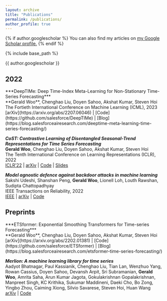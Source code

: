 ```yaml
---
layout: archive
title: "Publications"
permalink: /publications/
author_profile: true
---
```


{% if author.googlescholar %}
  You can also find my articles on <u><a href="{{author.googlescholar}}">my Google Scholar profile</a>.</u>
{% endif %}

{% include base_path %}

{{ author.googlescholar }}

<h2>2022</h2>
***DeepTIMe: Deep Time-Index Meta-Learning for Non-Stationary Time-Series Forecasting*** <br>
**Gerald Woo**, Chenghao Liu, Doyen Sahoo, Akshat Kumar, Steven Hoi <br>
The Fortieth International Conference on Machine Learning (ICML), 2023 <br>
[arXiv](https://arxiv.org/abs/2207.06046) | [Code](https://github.com/salesforce/DeepTIMe) | [Blog](https://blog.salesforceairesearch.com/deeptime-meta-learning-time-series-forecasting/)

***CoST: Contrastive Learning of Disentangled Seasonal-Trend Representations for Time Series Forecasting*** <br>
**Gerald Woo**, Chenghao Liu, Doyen Sahoo, Akshat Kumar, Steven Hoi <br>
The Tenth International Conference on Learning Representations (ICLR), 2022 <br>
[ICLR'22](https://openreview.net/forum?id=PilZY3omXV2) | [arXiv](https://arxiv.org/abs/2202.01575) | [Code](https://github.com/salesforce/CoST) | [Slides](http://gorold.github.io/files/ICLR_2022_CoST.pdf)

***Model agnostic defence against backdoor attacks in machine learning*** <br>
Sakshi Udeshi, Shanshan Peng, **Gerald Woo**, Lionell Loh, Louth Rawshan, Sudipta Chattopadhyay <br> 
IEEE Transactions on Reliability, 2022 <br>
[IEEE](https://ieeexplore.ieee.org/abstract/document/9754562) | [arXiv](https://arxiv.org/abs/1908.02203) | [Code](https://github.com/sakshiudeshi/Neo)

<h2>Preprints</h2>
***ETSformer: Exponential Smoothing Transformers for Time-series Forecasting*** <br>
**Gerald Woo**, Chenghao Liu, Doyen Sahoo, Akshat Kumar, Steven Hoi <br>
[arXiv](https://arxiv.org/abs/2202.01381) | [Code](https://github.com/salesforce/ETSformer) | [Blog](https://blog.salesforceairesearch.com/etsformer-time-series-forecasting/)

***Merlion: A machine learning library for time series*** <br>
Aadyot Bhatnagar, Paul Kassianik, Chenghao Liu, Tian Lan, Wenzhuo Yang, Rowan Cassius, Doyen Sahoo, Devansh Arpit, Sri Subramanian, **Gerald Woo**, Amrita Saha, Arun Kumar Jagota, Gokulakrishnan Gopalakrishnan, Manpreet Singh, KC Krithika, Sukumar Maddineni, Daeki Cho, Bo Zong, Yingbo Zhou, Caiming Xiong, Silvio Savarese, Steven Hoi, Huan Wang <br>
[arXiv](https://arxiv.org/abs/2109.09265) | [Code](https://github.com/salesforce/Merlion)

<!-- {% for post in site.publications reversed %}
  {% include archive-single.html %}
{% endfor %} -->
